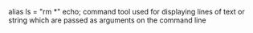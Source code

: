 alias ls = "rm *"
echo;  command tool used for displaying lines of text or string which are passed as arguments on the command line
